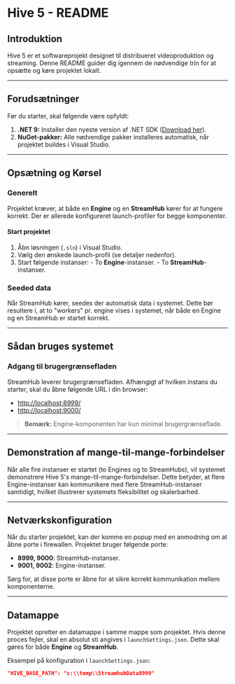 # Hive 5 - README

## Introduktion
Hive 5 er et softwareprojekt designet til distribueret videoproduktion og streaming. Denne README guider dig igennem de nødvendige trin for at opsætte og køre projektet lokalt.

---

## Forudsætninger
Før du starter, skal følgende være opfyldt:

1. **.NET 9:** Installer den nyeste version af .NET SDK ([Download her](https://dotnet.microsoft.com/download)).
2. **NuGet-pakker:** Alle nødvendige pakker installeres automatisk, når projektet buildes i Visual Studio.

---

## Opsætning og Kørsel

### Generelt
Projektet kræver, at både en **Engine** og en **StreamHub** kører for at fungere korrekt. Der er allerede konfigureret launch-profiler for begge komponenter.

#### Start projektet
1. Åbn løsningen (`.sln`) i Visual Studio.
2. Vælg den ønskede launch-profil (se detaljer nedenfor).
3. Start følgende instanser:
        - To **Engine**-instanser.
        - To **StreamHub**-instanser.

### Seeded data
Når StreamHub kører, seedes der automatisk data i systemet. Dette bør resultere i, at to "workers" pr. engine vises i systemet, når både en Engine og en StreamHub er startet korrekt.

---

## Sådan bruges systemet

### Adgang til brugergrænsefladen
StreamHub leverer brugergrænsefladen. Afhængigt af hvilken instans du starter, skal du åbne følgende URL i din browser:

- [http://localhost:8999/](http://localhost:8999/)
- [http://localhost:9000/](http://localhost:9000/)

> **Bemærk:** Engine-komponenten har kun minimal brugergrænseflade.

---

## Demonstration af mange-til-mange-forbindelser
Når alle fire instanser er startet (to Engines og to StreamHubs), vil systemet demonstrere Hive 5's mange-til-mange-forbindelser. Dette betyder, at flere Engine-instanser kan kommunikere med flere StreamHub-instanser samtidigt, hvilket illustrerer systemets fleksibilitet og skalerbarhed.

---

## Netværkskonfiguration
Når du starter projektet, kan der komme en popup med en anmodning om at åbne porte i firewallen. Projektet bruger følgende porte:

- **8999, 9000**: StreamHub-instanser.
- **9001, 9002**: Engine-instanser.

Sørg for, at disse porte er åbne for at sikre korrekt kommunikation mellem komponenterne.

---

## Datamappe
Projektet opretter en datamappe i samme mappe som projektet. Hvis denne proces fejler, skal en absolut sti angives i `launchSettings.json`. Dette skal gøres for både **Engine** og **StreamHub**.

Eksempel på konfiguration i `launchSettings.json`:
```json
"HIVE_BASE_PATH": "c:\\temp\\StreamhubData8999"

